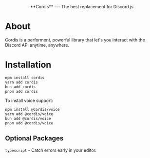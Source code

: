 <div align="center">
**Cordis**
---
The best replacement for Discord.js
</div>

# About
Cordis is a performent, powerful library that let's you interact with the Discord API anytime, anywhere.

# Installation
```bash
npm install cordis
yarn add cordis
bun add cordis
pnpm add cordis
```

To install voice support:
```bash
npm install @cordis/voice
yarn add @cordis/voice
bun add @cordis/voice
pnpm add @cordis/voice
```

## Optional Packages
`typescript` - Catch errors early in your editor.
